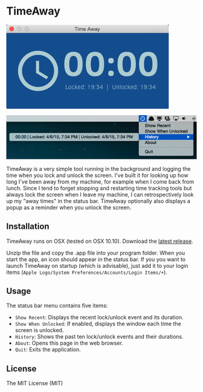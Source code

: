# TimeAway

![TimeAway](https://github.com/fe9lix/TimeAway/blob/gh-pages/images/timeaway-window.png?raw=true)

![TimeAway](https://github.com/fe9lix/TimeAway/blob/gh-pages/images/timeaway-menu.png?raw=true)

TimeAway is a very simple tool running in the background and logging the time when you lock and unlock the screen. 
I've built it for looking up how long I've been away from my machine, for example when I come back from lunch. 
Since I tend to forget stopping and restarting time tracking tools but always lock the screen when I leave my machine, I can retrospectively look up my "away times" in the status bar. 
TimeAway optionally also displays a popup as a reminder when you unlock the screen.

## Installation
TimeAway runs on OSX (tested on OSX 10.10). Download the [latest release](https://github.com/fe9lix/CodingKeys/releases/latest).

Unzip the file and copy the .app file into your program folder. When you start the app, an icon should appear in the status bar.
If you you want to launch TimeAway on startup (which is advisable), just add it to your login items (`Apple Logo/System Preferences/Accounts/Login Items/+`).

## Usage
The status bar menu contains five items:
- `Show Recent`: Displays the recent lock/unlock event and its duration.
- `Show When Unlocked`: If enabled, displays the window each time the screen is unlocked.
- `History`: Shows the past ten lock/unlock events and their durations.
- `About`: Opens this page in the web browser.
- `Quit`: Exits the application.

## License
The MIT License (MIT)
